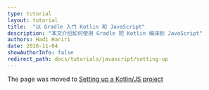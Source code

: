 ```yaml
---
type: tutorial
layout: tutorial
title:  "以 Gradle 入门 Kotlin 和 JavaScript"
description: "本文介绍如何使用 Gradle 把 Kotlin 编译到 JavaScript"
authors: Hadi Hariri
date: 2016-11-04
showAuthorInfo: false
redirect_path: docs/tutorials/javascript/setting-up
---
```



The page was moved to [Setting up a Kotlin/JS project](../setting-up.html)